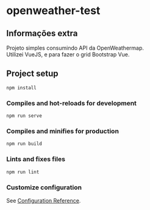 # openweather-test

## Informações extra
Projeto simples consumindo API da OpenWeathermap. <br>
Utilizei VueJS, e para fazer o grid Bootstrap Vue.


## Project setup
```
npm install
```

### Compiles and hot-reloads for development
```
npm run serve
```

### Compiles and minifies for production
```
npm run build
```

### Lints and fixes files
```
npm run lint
```

### Customize configuration
See [Configuration Reference](https://cli.vuejs.org/config/).
